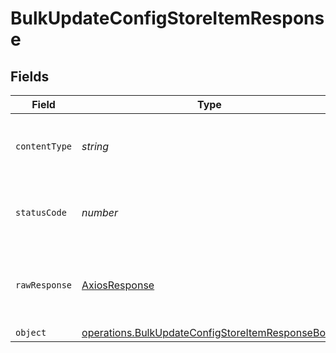 # BulkUpdateConfigStoreItemResponse


## Fields

| Field                                                                                                                | Type                                                                                                                 | Required                                                                                                             | Description                                                                                                          |
| -------------------------------------------------------------------------------------------------------------------- | -------------------------------------------------------------------------------------------------------------------- | -------------------------------------------------------------------------------------------------------------------- | -------------------------------------------------------------------------------------------------------------------- |
| `contentType`                                                                                                        | *string*                                                                                                             | :heavy_check_mark:                                                                                                   | HTTP response content type for this operation                                                                        |
| `statusCode`                                                                                                         | *number*                                                                                                             | :heavy_check_mark:                                                                                                   | HTTP response status code for this operation                                                                         |
| `rawResponse`                                                                                                        | [AxiosResponse](https://axios-http.com/docs/res_schema)                                                              | :heavy_minus_sign:                                                                                                   | Raw HTTP response; suitable for custom response parsing                                                              |
| `object`                                                                                                             | [operations.BulkUpdateConfigStoreItemResponseBody](../../models/operations/bulkupdateconfigstoreitemresponsebody.md) | :heavy_minus_sign:                                                                                                   | OK                                                                                                                   |